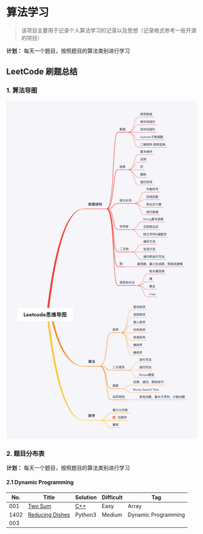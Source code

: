 # 算法学习


> 该项目主要用于记录个人算法学习的记录以及思想（记录格式参考一些开源的项目）

**计划：** 每天一个题目，按照题目的算法类别进行学习



## LeetCode 刷题总结

### 1. 算法导图

![算法导图](./images/853467-20190220213844932-1896554215.png)



### 2. 题目分布表

**计划：** 每天一个题目，按照题目的算法类别进行学习

#### 2.1 Dynamic Programming

| No.  | Title                                                        | Solution                                                     | Difficult | Tag                 |
| ---- | ------------------------------------------------------------ | ------------------------------------------------------------ | --------- | ------------------- |
| 001  | [Two Sum](https://leetcode.com/problems/two-sum/description/) | [C++](https://github.com/arvinlee2015/LeetCode/edit/master/Two%20Sum/two_sum.cpp) | Easy      | Array               |
| 1402 | [Reducing Dishes](LeetCode/dynamic_programming/1402-reducing-dishes.md)                                              | Python3                                                      | Medium    | Dynamic Programming |
| 003  |                                                              |                                                              |           |                     |


